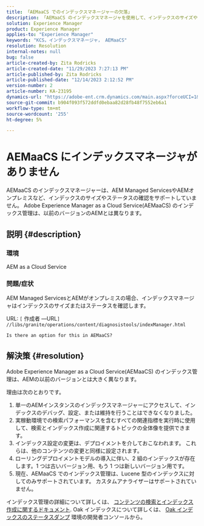 ```yaml
---
title: 「AEMaaCS でのインデックスマネージャーの欠落」
description: 「AEMaaCS のインデックスマネージャを使用して、インデックスのサイズやステータスを確認できない理由を説明します。」
solution: Experience Manager
product: Experience Manager
applies-to: "Experience Manager"
keywords: "KCS，インデックスマネージャ， AEMaaCS"
resolution: Resolution
internal-notes: null
bug: false
article-created-by: Zita Rodricks
article-created-date: "11/29/2023 7:27:13 PM"
article-published-by: Zita Rodricks
article-published-date: "12/14/2023 2:12:52 PM"
version-number: 2
article-number: KA-23195
dynamics-url: "https://adobe-ent.crm.dynamics.com/main.aspx?forceUCI=1&pagetype=entityrecord&etn=knowledgearticle&id=ada44648-ed8e-ee11-8179-6045bd006793"
source-git-commit: b904f093f572ddfd0ebaa82d28fb48f7552eb6a1
workflow-type: tm+mt
source-wordcount: '255'
ht-degree: 5%

---
```


# AEMaaCS にインデックスマネージャがありません


AEMaaCS のインデックスマネージャーは、AEM Managed ServicesやAEMオンプレミスなど、インデックスのサイズやステータスの確認をサポートしていません。 Adobe Experience Manager as a Cloud Service(AEMaaCS) のインデックス管理は、以前のバージョンのAEMとは異なります。

## 説明 {#description}


### 環境

AEM as a Cloud Service

### 問題/症状

AEM Managed ServicesとAEMがオンプレミスの場合、インデックスマネージャはインデックスのサイズまたはステータスを確認します。

URL: `[` 作成者 —URL`]` `//libs/granite/operations/content/diagnosistools/indexManager.html`

`Is there an option for this in AEMaaCS?`




## 解決策 {#resolution}


Adobe Experience Manager as a Cloud Service(AEMaaCS) のインデックス管理は、AEMの以前のバージョンとは大きく異なります。

理由は次のとおりです。

1. 単一のAEMインスタンスのインデックスマネージャーにアクセスして、インデックスのデバッグ、設定、または維持を行うことはできなくなりました。
2. 実稼動環境での検索パフォーマンスを含むすべての関連指標を実行時に使用して、検索とインデックス作成に関連するトピックの全体像を提供できます。
3. インデックス設定の変更は、デプロイメントを介しておこなわれます。 これらは、他のコンテンツの変更と同様に設定されます。
4. ローリングデプロイメントモデルの導入に伴い、2 組のインデックスが存在します。1 つは古いバージョン用、もう 1 つは新しいバージョン用です。
5. 現在、AEMaaCS でのインデックス管理は、Lucene 型のインデックスに対してのみサポートされています。 カスタムアナライザーはサポートされていません。


インデックス管理の詳細について詳しくは、 [コンテンツの検索とインデックス作成に関するドキュメント](https://experienceleague.adobe.com/docs/experience-manager-cloud-service/content/operations/indexing.html?lang=ja). Oak インデックスについて詳しくは、 [Oak インデックスのステータスダンプ](https://experienceleague.adobe.com/docs/experience-manager-learn/cloud-service/debugging/debugging-aem-as-a-cloud-service/developer-console.html?lang=en#oak-indexes) 環境の開発者コンソールから。


